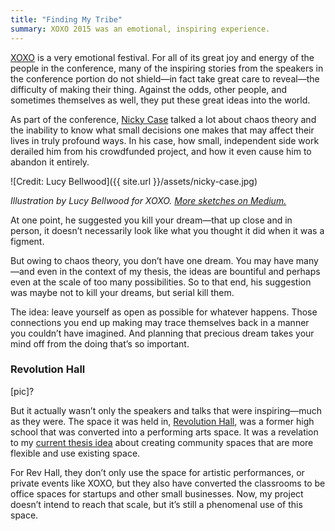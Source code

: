 ```yaml
---
title: "Finding My Tribe"
summary: XOXO 2015 was an emotional, inspiring experience.
---
```


[XOXO][] is a very emotional festival. For all of its great joy and energy of the people in the conference, many of the inspiring stories from the speakers in the conference portion do not shield—in fact take great care to reveal—the difficulty of making their thing. Against the odds, other people, and sometimes themselves as well, they put these great ideas into the world.

[XOXO]: https://2015.xoxofest.com/

As part of the conference, [Nicky Case][] talked a lot about chaos theory and the inability to know what small decisions one makes that may affect their lives in truly profound ways. In his case, how small, independent side work derailed him from his crowdfunded project, and how it even cause him to abandon it entirely.

![Credit: Lucy Bellwood]({{ site.url }}/assets/nicky-case.jpg)

*Illustration by Lucy Bellwood for XOXO. [More sketches on Medium.][medium]*

[Nicky Case]: http://ncase.me/
[medium]: https://medium.com/xoxo/xoxo-livesketches-from-lucy-aacbfa7b9878

At one point, he suggested you kill your dream—that up close and in person, it doesn’t necessarily look like what you thought it did when it was a figment.

But owing to chaos theory, you don’t have one dream. You may have many—and even in the context of my thesis, the ideas are bountiful and perhaps even at the scale of too many possibilities. So to that end, his suggestion was maybe not to kill your dreams, but serial kill them.

The idea: leave yourself as open as possible for whatever happens. Those connections you end up making may trace themselves back in a manner you couldn’t have imagined. And planning that precious dream takes your mind off from the doing that’s so important.

### Revolution Hall

[pic]?

But it actually wasn’t only the speakers and talks that were inspiring—much as they were. The space it was held in, [Revolution Hall][], was a former high school that was converted into a performing arts space. It was a revelation to my [current thesis idea][thesis-so-far] about creating community spaces that are more flexible and use existing space.

For Rev Hall, they don’t only use the space for artistic performances, or private events like XOXO, but they also have converted the classrooms to be office spaces for startups and other small businesses. Now, my project doesn’t intend to reach that scale, but it’s still a phenomenal use of this space.

[Revolution Hall]: http://www.revolutionhallpdx.com
[thesis-so-far]: http://nicbarajas.github.io/sva-ixd-thesis/2015/09/19/thesis-so-far/